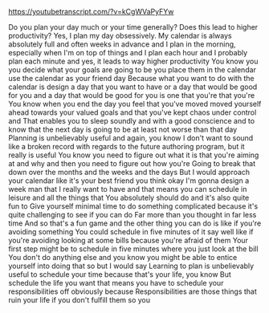https://youtubetranscript.com/?v=kCgWVaPyFYw

 Do you plan your day much or your time generally? Does this lead to higher productivity? Yes, I plan my day obsessively. My calendar is always absolutely full and often weeks in advance and I plan in the morning, especially when I'm on top of things and I plan each hour and I probably plan each minute and yes, it leads to way higher productivity You know you you decide what your goals are going to be you place them in the calendar use the calendar as your friend day Because what you want to do with the calendar is design a day that you want to have or a day that would be good for you and a day that would be good for you is one that you're that you're You know when you end the day you feel that you've moved moved yourself ahead towards your valued goals and that you've kept chaos under control and That enables you to sleep soundly and with a good conscience and to know that the next day is going to be at least not worse than that day Planning is unbelievably useful and again, you know I don't want to sound like a broken record with regards to the future authoring program, but it really is useful You know you need to figure out what it is that you're aiming at and why and then you need to figure out how you're Going to break that down over the months and the weeks and the days But I would approach your calendar like it's your best friend you think okay I'm gonna design a week man that I really want to have and that means you can schedule in leisure and all the things that You absolutely should do and it's also quite fun to Give yourself minimal time to do something complicated because it's quite challenging to see if you can do Far more than you thought in far less time And so that's a fun game and the other thing you can do is like if you're avoiding something You could schedule in five minutes of it say well like if you're avoiding looking at some bills because you're afraid of them Your first step might be to schedule in five minutes where you just look at the bill You don't do anything else and you know you might be able to entice yourself into doing that so but I would say Learning to plan is unbelievably useful to schedule your time because that's your life, you know But schedule the life you want that means you have to schedule your responsibilities off obviously because Responsibilities are those things that ruin your life if you don't fulfill them so you